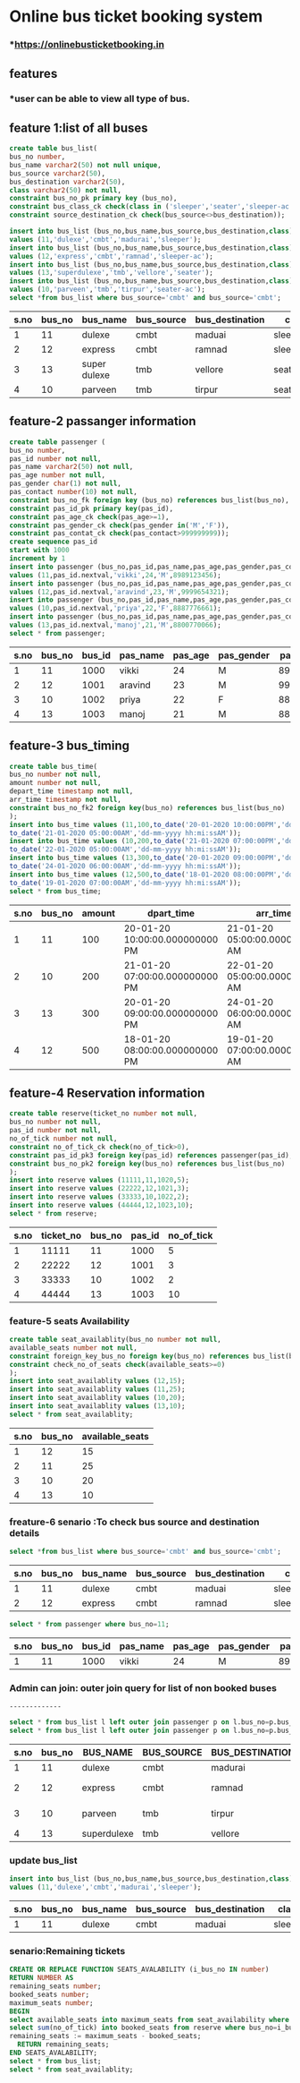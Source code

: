 # Online bus ticket booking system
### *https://onlinebusticketbooking.in

## features
   ### *user can be able to view all type of bus.
## feature 1:list of all buses
```sql
create table bus_list( 
bus_no number, 
bus_name varchar2(50) not null unique, 
bus_source varchar2(50), 
bus_destination varchar2(50), 
class varchar2(50) not null, 
constraint bus_no_pk primary key (bus_no), 
constraint bus_class_ck check(class in ('sleeper','seater','sleeper-ac','seater-ac')), 
constraint source_destination_ck check(bus_source<>bus_destination));

insert into bus_list (bus_no,bus_name,bus_source,bus_destination,class) 
values (11,'dulexe','cmbt','madurai','sleeper');
insert into bus_list (bus_no,bus_name,bus_source,bus_destination,class)
values (12,'express','cmbt','ramnad','sleeper-ac');
insert into bus_list (bus_no,bus_name,bus_source,bus_destination,class)
values (13,'superdulexe','tmb','vellore','seater');
insert into bus_list (bus_no,bus_name,bus_source,bus_destination,class)
values (10,'parveen','tmb','tirpur','seater-ac');
select *from bus_list where bus_source='cmbt' and bus_source='cmbt';

```
| s.no | bus_no | bus_name     | bus_source | bus_destination | class       |
|------|--------|--------------|------------|-----------------|-------------|
| 1    | 11     | dulexe       | cmbt       | maduai          | sleeper     |
| 2    | 12     | express      | cmbt       | ramnad          | sleeper_ac  |
| 3    | 13     | super dulexe | tmb        | vellore         | seater      |
| 4    | 10     | parveen      | tmb        | tirpur          | seater_ac   |


## feature-2 passanger information

```sql
create table passenger (
bus_no number,
pas_id number not null,
pas_name varchar2(50) not null,
pas_age number not null,
pas_gender char(1) not null,
pas_contact number(10) not null,
constraint bus_no_fk foreign key (bus_no) references bus_list(bus_no),
constraint pas_id_pk primary key(pas_id),
constraint pas_age_ck check(pas_age>=1),
constraint pas_gender_ck check(pas_gender in('M','F')),
constraint pas_contat_ck check(pas_contact>999999999));
create sequence pas_id
start with 1000
increment by 1
insert into passenger (bus_no,pas_id,pas_name,pas_age,pas_gender,pas_contact) 
values (11,pas_id.nextval,'vikki',24,'M',8989123456);
insert into passenger (bus_no,pas_id,pas_name,pas_age,pas_gender,pas_contact) 
values (12,pas_id.nextval,'aravind',23,'M',9999654321);
insert into passenger (bus_no,pas_id,pas_name,pas_age,pas_gender,pas_contact) 
values (10,pas_id.nextval,'priya',22,'F',8887776661);
insert into passenger (bus_no,pas_id,pas_name,pas_age,pas_gender,pas_contact) 
values (13,pas_id.nextval,'manoj',21,'M',8800770066);
select * from passenger;
```
| s.no | bus_no  |bus_id     | pas_name | pas_age | pas_gender | pas-contact |
|------|-------- | --------  |----------|---------|------------|-------------|
| 1    | 11      |  1000     | vikki    | 24      | M          | 8989123456  |
| 2    | 12      |  1001     | aravind  | 23      | M          | 9999654321  |
| 3    | 10      |  1002     | priya    | 22      | F          | 8887776661  |
| 4    | 13      |  1003     | manoj    | 21      | M          | 8800770066  |

## feature-3 bus_timing
```sql
create table bus_time(
bus_no number not null,
amount number not null,
depart_time timestamp not null,
arr_time timestamp not null,
constraint bus_no_fk2 foreign key(bus_no) references bus_list(bus_no)
);
insert into bus_time values (11,100,to_date('20-01-2020 10:00:00PM','dd-mm-yyyy hh:mi:ssPM'),
to_date('21-01-2020 05:00:00AM','dd-mm-yyyy hh:mi:ssAM'));
insert into bus_time values (10,200,to_date('21-01-2020 07:00:00PM','dd-mm-yyyy hh:mi:ssPM'),
to_date('22-01-2020 05:00:00AM','dd-mm-yyyy hh:mi:ssAM'));
insert into bus_time values (13,300,to_date('20-01-2020 09:00:00PM','dd-mm-yyyy hh:mi:ssPM'),
to_date('24-01-2020 06:00:00AM','dd-mm-yyyy hh:mi:ssAM'));
insert into bus_time values (12,500,to_date('18-01-2020 08:00:00PM','dd-mm-yyyy hh:mi:ssPM'),
to_date('19-01-2020 07:00:00AM','dd-mm-yyyy hh:mi:ssAM'));
select * from bus_time;
```
| s.no | bus_no | amount | dpart_time                     | arr_time                       |
|------|--------|--------|--------------------------------|--------------------------------|
| 1    | 11     | 100    | 20-01-20 10:00:00.000000000 PM | 21-01-20 05:00:00.000000000 AM |
| 2    | 10     | 200    | 21-01-20 07:00:00.000000000 PM | 22-01-20 05:00:00.000000000 AM |
| 3    | 13     | 300    | 20-01-20 09:00:00.000000000 PM | 24-01-20 06:00:00.000000000 AM |
| 4    | 12     | 500    | 18-01-20 08:00:00.000000000 PM | 19-01-20 07:00:00.000000000 AM |

## feature-4 Reservation information
```sql
create table reserve(ticket_no number not null,
bus_no number not null,
pas_id number not null,
no_of_tick number not null,
constraint no_of_tick_ck check(no_of_tick>0),
constraint pas_id_pk3 foreign key(pas_id) references passenger(pas_id),
constraint bus_no_pk2 foreign key(bus_no) references bus_list(bus_no)
);
insert into reserve values (11111,11,1020,5);
insert into reserve values (22222,12,1021,3);
insert into reserve values (33333,10,1022,2);
insert into reserve values (44444,12,1023,10);
select * from reserve;
```
| s.no | ticket_no |  bus_no | pas_id | no_of_tick |
|------|-----------|-------- |--------|------------|
| 1    | 11111     |   11    | 1000   | 5          |
| 2    | 22222     |   12    | 1001   | 3          |
| 3    | 33333     |   10    | 1002   | 2          |
| 4    | 44444     |   13    | 1003   | 10         |

### feature-5 seats Availability
```sql
create table seat_availablity(bus_no number not null,
available_seats number not null,
constraint foreign_key_bus_no foreign key(bus_no) references bus_list(bus_no),
constraint check_no_of_seats check(available_seats>=0)
);
insert into seat_availablity values (12,15);
insert into seat_availablity values (11,25);
insert into seat_availablity values (10,20);
insert into seat_availablity values (13,10);
select * from seat_availablity;
```
| s.no | bus_no | available_seats |
|------|--------|-----------------|
| 1    | 12     | 15              |
| 2    | 11     | 25              |
| 3    | 10     | 20              |
| 4    | 13     | 10              |

###  freature-6 senario :To check bus source and destination details
```sql
select *from bus_list where bus_source='cmbt' and bus_source='cmbt';
```
| s.no | bus_no | bus_name     | bus_source | bus_destination | class       |
|------|--------|--------------|------------|-----------------|-------------|
| 1    | 11     | dulexe       | cmbt       | maduai          | sleeper     |
| 2    | 12     | express      | cmbt       | ramnad          | sleeper_ac  |
```sql
select * from passenger where bus_no=11;
```
| s.no | bus_no  |bus_id     | pas_name | pas_age | pas_gender | pas-contact |
|------|-------- | --------  |----------|---------|------------|-------------|
| 1    | 11      |  1000     | vikki    | 24      | M          | 8989123456  |
### Admin can join: outer join query for list of non booked buses
    -------------
```sql
select * from bus_list l left outer join passenger p on l.bus_no=p.bus_no;
select * from bus_list l left outer join passenger p on l.bus_no=p.bus_no;
```
| s.no | bus_no | BUS_NAME    | BUS_SOURCE | BUS_DESTINATION | CLASS      | BUS_NO | PAS_ID | PAS_NAME | PAS_AGE | PAS_GENDER | PAS_CONTACT |
|------|--------|-------------|------------|-----------------|------------|--------|--------|----------|---------|------------|-------------|
| 1    | 11     | dulexe      | cmbt       | madurai         | sleeper    | 11     | 1000   | vikki    | 24      | M          | 8989123456  |
| 2    | 12     | express     | cmbt       | ramnad          | sleeper-ac | 12     | 1001   | aravind  | 23      | M          | 9999654321  |
| 3    | 10     | parveen     | tmb        | tirpur          | seater-ac  | 13     | 1002   | priya    | 22      | F          | 8887776661  |
| 4    | 13     | superdulexe | tmb        | vellore         | seater     | 14     | 1003   | manoj    | 21      | M          | 8800770066  |
### update bus_list
```sql
insert into bus_list (bus_no,bus_name,bus_source,bus_destination,class) 
values (11,'dulexe','cmbt','madurai','sleeper');
```
| s.no | bus_no | bus_name     | bus_source | bus_destination | class       |
|------|--------|--------------|------------|-----------------|-------------|
| 1    | 11     | dulexe       | cmbt       | maduai          | sleeper     |
### senario:Remaining tickets
```sql
CREATE OR REPLACE FUNCTION SEATS_AVALABILITY (i_bus_no IN number)
RETURN NUMBER AS 
remaining_seats number;
booked_seats number;
maximum_seats number;
BEGIN
select available_seats into maximum_seats from seat_availability where bus_no=i_bus_no;
select sum(no_of_tick) into booked_seats from reserve where bus_no=i_bus_no;
remaining_seats := maximum_seats - booked_seats;
  RETURN remaining_seats;
END SEATS_AVALABILITY;
select * from bus_list;
select * from seat_availablity;
```

